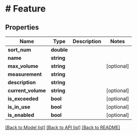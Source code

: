# # Feature

## Properties

Name | Type | Description | Notes
------------ | ------------- | ------------- | -------------
**sort_num** | **double** |  |
**name** | **string** |  |
**max_volume** | **string** |  | [optional]
**measurement** | **string** |  |
**description** | **string** |  |
**current_volume** | **string** |  | [optional]
**is_exceeded** | **bool** |  | [optional]
**is_in_use** | **bool** |  | [optional]
**is_enabled** | **bool** |  | [optional]

[[Back to Model list]](../../README.md#models) [[Back to API list]](../../README.md#endpoints) [[Back to README]](../../README.md)
